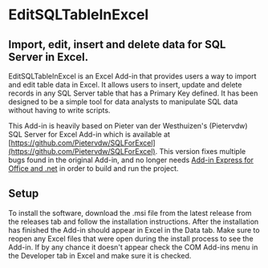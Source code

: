 # EditSQLTableInExcel

## Import, edit, insert and delete data for SQL Server in Excel.

EditSQLTableInExcel is an Excel Add-in that provides users a way to import and edit table data in Excel.
It allows users to insert, update and delete records in any SQL Server table that has a Primary Key defined.
It has been designed to be a simple tool for data analysts to manipulate SQL data without having to write scripts.

This Add-in is heavily based on Pieter van der Westhuizen's (Pietervdw) SQL Server for Excel Add-in which is available at [https://github.com/Pietervdw/SQLForExcel](https://github.com/Pietervdw/SQLForExcel).
This version fixes multiple bugs found in the original Add-in, and no longer needs [Add-in Express for Office and .net](https://www.add-in-express.com/add-in-net/index.php) in order to build and run the project.


## Setup

To install the software, download the .msi file from the latest release from the releases tab and follow the installation instructions.
After the installation has finished the Add-in should appear in Excel in the Data tab.
Make sure to reopen any Excel files that were open during the install process to see the Add-in.
If by any chance it doesn't appear check the COM Add-ins menu in the Developer tab in Excel and make sure it is checked.
